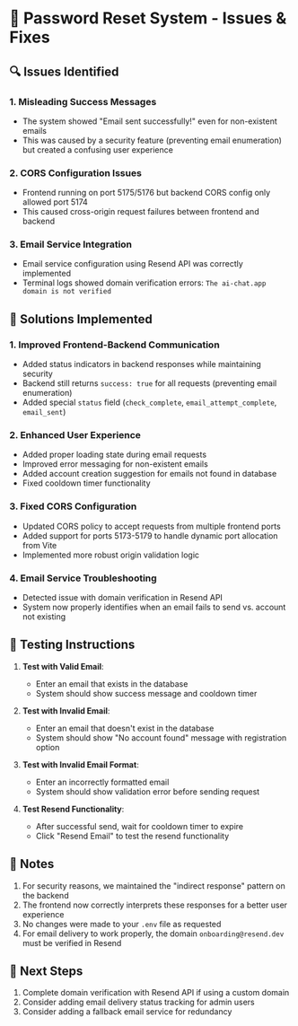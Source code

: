# 📧 Password Reset System - Issues & Fixes

## 🔍 Issues Identified

### 1. Misleading Success Messages

-   The system showed "Email sent successfully!" even for non-existent emails
-   This was caused by a security feature (preventing email enumeration) but created a confusing user experience

### 2. CORS Configuration Issues

-   Frontend running on port 5175/5176 but backend CORS config only allowed port 5174
-   This caused cross-origin request failures between frontend and backend

### 3. Email Service Integration

-   Email service configuration using Resend API was correctly implemented
-   Terminal logs showed domain verification errors: `The ai-chat.app domain is not verified`

## 🔧 Solutions Implemented

### 1. Improved Frontend-Backend Communication

-   Added status indicators in backend responses while maintaining security
-   Backend still returns `success: true` for all requests (preventing email enumeration)
-   Added special `status` field (`check_complete`, `email_attempt_complete`, `email_sent`)

### 2. Enhanced User Experience

-   Added proper loading state during email requests
-   Improved error messaging for non-existent emails
-   Added account creation suggestion for emails not found in database
-   Fixed cooldown timer functionality

### 3. Fixed CORS Configuration

-   Updated CORS policy to accept requests from multiple frontend ports
-   Added support for ports 5173-5179 to handle dynamic port allocation from Vite
-   Implemented more robust origin validation logic

### 4. Email Service Troubleshooting

-   Detected issue with domain verification in Resend API
-   System now properly identifies when an email fails to send vs. account not existing

## 🚀 Testing Instructions

1. **Test with Valid Email**:

    - Enter an email that exists in the database
    - System should show success message and cooldown timer

2. **Test with Invalid Email**:

    - Enter an email that doesn't exist in the database
    - System should show "No account found" message with registration option

3. **Test with Invalid Email Format**:

    - Enter an incorrectly formatted email
    - System should show validation error before sending request

4. **Test Resend Functionality**:
    - After successful send, wait for cooldown timer to expire
    - Click "Resend Email" to test the resend functionality

## 📝 Notes

1. For security reasons, we maintained the "indirect response" pattern on the backend
2. The frontend now correctly interprets these responses for a better user experience
3. No changes were made to your `.env` file as requested
4. For email delivery to work properly, the domain `onboarding@resend.dev` must be verified in Resend

## 🔑 Next Steps

1. Complete domain verification with Resend API if using a custom domain
2. Consider adding email delivery status tracking for admin users
3. Consider adding a fallback email service for redundancy
